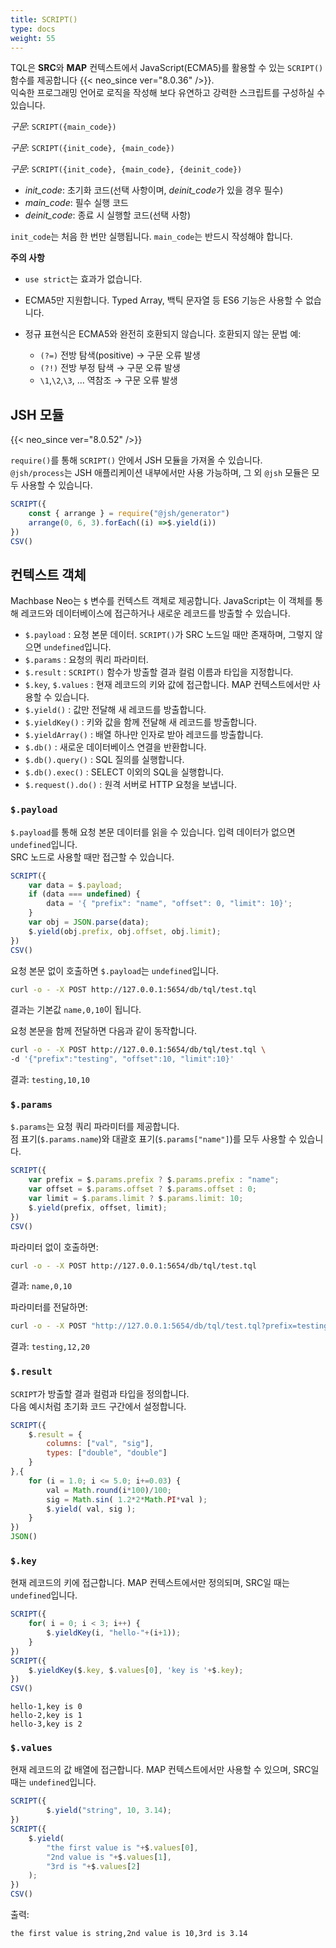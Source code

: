 ```yaml
---
title: SCRIPT()
type: docs
weight: 55
---
```


TQL은 **SRC**와 **MAP** 컨텍스트에서 JavaScript(ECMA5)를 활용할 수 있는 `SCRIPT()` 함수를 제공합니다 {{< neo_since ver="8.0.36" />}}.  
익숙한 프로그래밍 언어로 로직을 작성해 보다 유연하고 강력한 스크립트를 구성하실 수 있습니다.

*구문*: `SCRIPT({main_code})`

*구문*: `SCRIPT({init_code}, {main_code})`

*구문*: `SCRIPT({init_code}, {main_code}, {deinit_code})`

- *init_code*: 초기화 코드(선택 사항이며, *deinit_code*가 있을 경우 필수)
- *main_code*: 필수 실행 코드
- *deinit_code*: 종료 시 실행할 코드(선택 사항)

`init_code`는 처음 한 번만 실행됩니다. `main_code`는 반드시 작성해야 합니다.

**주의 사항**

- `use strict`는 효과가 없습니다.
- ECMA5만 지원합니다. Typed Array, 백틱 문자열 등 ES6 기능은 사용할 수 없습니다.
- 정규 표현식은 ECMA5와 완전히 호환되지 않습니다.
    호환되지 않는 문법 예:
    
    - `(?=)`  전방 탐색(positive) → 구문 오류 발생
    - `(?!)`  전방 부정 탐색 → 구문 오류 발생
    - `\1`,`\2`,`\3`, ...  역참조 → 구문 오류 발생

## JSH 모듈

{{< neo_since ver="8.0.52" />}}

`require()`를 통해 `SCRIPT()` 안에서 JSH 모듈을 가져올 수 있습니다.  
`@jsh/process`는 JSH 애플리케이션 내부에서만 사용 가능하며, 그 외 `@jsh` 모듈은 모두 사용할 수 있습니다.

```js
SCRIPT({
    const { arrange } = require("@jsh/generator")
    arrange(0, 6, 3).forEach((i) =>$.yield(i))
})
CSV()
```

## 컨텍스트 객체

Machbase Neo는 `$` 변수를 컨텍스트 객체로 제공합니다. JavaScript는 이 객체를 통해 레코드와 데이터베이스에 접근하거나 새로운 레코드를 방출할 수 있습니다.

- `$.payload` : 요청 본문 데이터. `SCRIPT()`가 SRC 노드일 때만 존재하며, 그렇지 않으면 `undefined`입니다.
- `$.params` : 요청의 쿼리 파라미터.
- `$.result` : `SCRIPT()` 함수가 방출할 결과 컬럼 이름과 타입을 지정합니다.
- `$.key`, `$.values` : 현재 레코드의 키와 값에 접근합니다. MAP 컨텍스트에서만 사용할 수 있습니다.
- `$.yield()` : 값만 전달해 새 레코드를 방출합니다.
- `$.yieldKey()` : 키와 값을 함께 전달해 새 레코드를 방출합니다.
- `$.yieldArray()` : 배열 하나만 인자로 받아 레코드를 방출합니다.
- `$.db()` : 새로운 데이터베이스 연결을 반환합니다.
- `$.db().query()` : SQL 질의를 실행합니다.
- `$.db().exec()` : SELECT 이외의 SQL을 실행합니다.
- `$.request().do()` : 원격 서버로 HTTP 요청을 보냅니다.

### `$.payload`

`$.payload`를 통해 요청 본문 데이터를 읽을 수 있습니다. 입력 데이터가 없으면 `undefined`입니다.  
SRC 노드로 사용할 때만 접근할 수 있습니다.

```js {{linenos=table,hl_lines=[2]}}
SCRIPT({
    var data = $.payload;
    if (data === undefined) {
        data = '{ "prefix": "name", "offset": 0, "limit": 10}';
    }
    var obj = JSON.parse(data);
    $.yield(obj.prefix, obj.offset, obj.limit);
})
CSV()
```

요청 본문 없이 호출하면 `$.payload`는 `undefined`입니다.

```sh
curl -o - -X POST http://127.0.0.1:5654/db/tql/test.tql
```

결과는 기본값 `name,0,10`이 됩니다.

요청 본문을 함께 전달하면 다음과 같이 동작합니다.

```sh
curl -o - -X POST http://127.0.0.1:5654/db/tql/test.tql \
-d '{"prefix":"testing", "offset":10, "limit":10}'
```

결과: `testing,10,10`

### `$.params`

`$.params`는 요청 쿼리 파라미터를 제공합니다.  
점 표기(`$.params.name`)와 대괄호 표기(`$.params["name"]`)를 모두 사용할 수 있습니다.

```js {{linenos=table,hl_lines=["2-4"]}}
SCRIPT({
    var prefix = $.params.prefix ? $.params.prefix : "name";
    var offset = $.params.offset ? $.params.offset : 0;
    var limit = $.params.limit ? $.params.limit: 10;
    $.yield(prefix, offset, limit);
})
CSV()
```

파라미터 없이 호출하면:

```sh
curl -o - -X POST http://127.0.0.1:5654/db/tql/test.tql
```

결과: `name,0,10`

파라미터를 전달하면:

```sh
curl -o - -X POST "http://127.0.0.1:5654/db/tql/test.tql?prefix=testing&offset=12&limit=20"
```

결과: `testing,12,20`

### `$.result`

`SCRIPT`가 방출할 결과 컬럼과 타입을 정의합니다.  
다음 예시처럼 초기화 코드 구간에서 설정합니다.

```js {{linenos=table,hl_lines=["2-5"]}}
SCRIPT({
    $.result = {
        columns: ["val", "sig"],
        types: ["double", "double"] 
    }
},{
    for (i = 1.0; i <= 5.0; i+=0.03) {
        val = Math.round(i*100)/100;
        sig = Math.sin( 1.2*2*Math.PI*val );
        $.yield( val, sig );
    }
})
JSON()
```

### `$.key`

현재 레코드의 키에 접근합니다. MAP 컨텍스트에서만 정의되며, SRC일 때는 `undefined`입니다.

```js {{linenos=table,hl_lines=["7"]}}
SCRIPT({
    for( i = 0; i < 3; i++) {
        $.yieldKey(i, "hello-"+(i+1));
    }
})
SCRIPT({
    $.yieldKey($.key, $.values[0], 'key is '+$.key);
})
CSV()
```

```csv
hello-1,key is 0
hello-2,key is 1
hello-3,key is 2
```

### `$.values`

현재 레코드의 값 배열에 접근합니다. MAP 컨텍스트에서만 사용할 수 있으며, SRC일 때는 `undefined`입니다.

```js {{linenos=table,hl_lines=["7"]}}
SCRIPT({
        $.yield("string", 10, 3.14);
})
SCRIPT({
    $.yield(
        "the first value is "+$.values[0],
        "2nd value is "+$.values[1],
        "3rd is "+$.values[2]
    );
})
CSV()
```

출력:

`the first value is string,2nd value is 10,3rd is 3.14`
